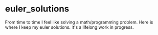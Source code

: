 euler_solutions
===============

From time to time I feel like solving a math/programming problem.  Here is where I keep my euler solutions. It's a lifelong work in progress. 